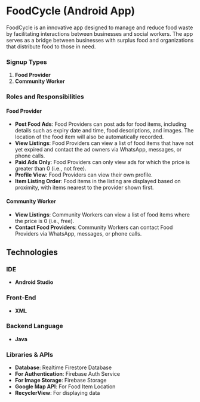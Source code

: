 # FoodCycle (Android App)
FoodCycle is an innovative app designed to manage and reduce food waste by facilitating interactions between businesses and social workers. The app serves as a bridge between businesses with surplus food and organizations that distribute food to those in need.


### Signup Types

1. **Food Provider**
2. **Community Worker**

### Roles and Responsibilities

#### Food Provider
- **Post Food Ads**: Food Providers can post ads for food items, including details such as expiry date and time, food descriptions, and images. The location of the food item will also be automatically recorded.
- **View Listings**: Food Providers can view a list of food items that have not yet expired and contact the ad owners via WhatsApp, messages, or phone calls.
- **Paid Ads Only**: Food Providers can only view ads for which the price is greater than 0 (i.e., not free).
- **Profile View**: Food Providers can view their own profile.
- **Item Listing Order**: Food items in the listing are displayed based on proximity, with items nearest to the provider shown first.

#### Community Worker
- **View Listings**: Community Workers can view a list of food items where the price is 0 (i.e., free).
- **Contact Food Providers**: Community Workers can contact Food Providers via WhatsApp, messages, or phone calls.

## Technologies

### IDE
- **Android Studio**

### Front-End
- **XML**

### Backend Language
- **Java**

### Libraries & APIs
- **Database**: Realtime Firestore Database
- **For Authentication**: Firebase Auth Service
- **For Image Storage**: Firebase Storage
- **Google Map API**: For Food Item Location
- **RecyclerView**: For displaying data




